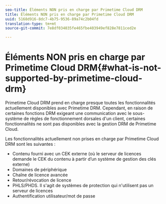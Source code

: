 ```yaml
---
seo-title: Éléments NON pris en charge par Primetime Cloud DRM
title: Éléments NON pris en charge par Primetime Cloud DRM
uuid: 5168d916-8dc7-4b75-9536-89a74c2b04fd
translation-type: tm+mt
source-git-commit: 7e8df034035fe465fbe403949ef828e7811ced2e

---
```



# Éléments NON pris en charge par Primetime Cloud DRM{#what-is-not-supported-by-primetime-cloud-drm}

Primetime Cloud DRM prend en charge presque toutes les fonctionnalités actuellement disponibles avec Primetime DRM. Cependant, en raison de certaines fonctions DRM exigeant une communication avec le sous-système de règles de fonctionnement dorsales d&#39;un client, certaines fonctionnalités ne sont pas disponibles avec la gestion DRM de Primetime Cloud.

Les fonctionnalités actuellement non prises en charge par Primetime Cloud DRM sont les suivantes :

* Contenu fourni avec un CEK externe (où le serveur de licences demande le CEK du contenu à partir d’un système de gestion des clés externe)
* Domaines de périphérique
* Chaîne de licence avancée
* Retour/révocation de licence
* PHLS/PHDS. Il s&#39;agit de systèmes de protection qui n&#39;utilisent pas un serveur de licences
* Authentification utilisateur/mot de passe

